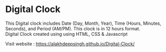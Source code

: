 # Digital Clock
This Digital clock includes Date (Day, Month, Year), Time (Hours, Minutes, Seconds), and Period (AM/PM). This clock is in 12 hours format.\
Digital Clock created using using HTML, CSS & Javascript

Visit website : https://alakhdeepsingh.github.io/Digital-Clock/
